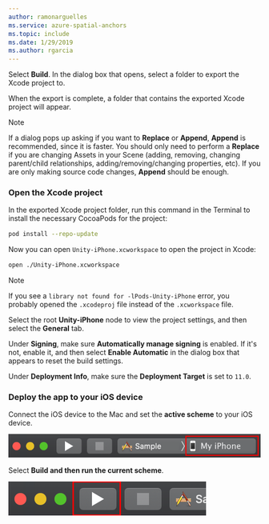 ```yaml
---
author: ramonarguelles
ms.service: azure-spatial-anchors
ms.topic: include
ms.date: 1/29/2019
ms.author: rgarcia
---
```

Select **Build**. In the dialog box that opens, select a folder to export the Xcode project to.

When the export is complete, a folder that contains the exported Xcode project will appear.

> [!NOTE]
> If a dialog pops up asking if you want to **Replace** or **Append**, **Append** is recommended, since it is faster. You should only need to perform a **Replace**
> if you are changing Assets in your Scene (adding, removing, changing parent/child relationships, adding/removing/changing properties, etc). If you are only
> making source code changes, **Append** should be enough.

### Open the Xcode project

In the exported Xcode project folder, run this command in the Terminal to install the necessary CocoaPods for the project:

```bash
pod install --repo-update
```

Now you can open `Unity-iPhone.xcworkspace` to open the project in Xcode:

```bash
open ./Unity-iPhone.xcworkspace
```

> [!NOTE]
> If you see a `library not found for -lPods-Unity-iPhone` error, you probably opened the `.xcodeproj` file instead of the
> `.xcworkspace` file. 

Select the root **Unity-iPhone** node to view the project settings, and then select the **General** tab.

Under **Signing**, make sure **Automatically manage signing** is enabled. If it's not, enable it, and then select **Enable Automatic** in the dialog box that appears to reset the build settings.

Under **Deployment Info**, make sure the **Deployment Target** is set to `11.0`.

### Deploy the app to your iOS device

Connect the iOS device to the Mac and set the **active scheme** to your iOS device.

![Select the device](./media/spatial-anchors-unity/select-device.png)

Select **Build and then run the current scheme**.

![Deploy and run](./media/spatial-anchors-unity/deploy-run.png)